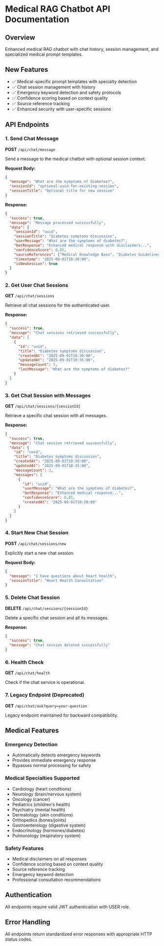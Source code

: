 # Medical RAG Chatbot API Documentation

## Overview
Enhanced medical RAG chatbot with chat history, session management, and specialized medical prompt templates.

## New Features
- ✅ Medical-specific prompt templates with specialty detection
- ✅ Chat session management with history
- ✅ Emergency keyword detection and safety protocols
- ✅ Confidence scoring based on context quality
- ✅ Source reference tracking
- ✅ Enhanced security with user-specific sessions

## API Endpoints

### 1. Send Chat Message
**POST** `/api/chat/message`

Send a message to the medical chatbot with optional session context.

**Request Body:**
```json
{
  "message": "What are the symptoms of diabetes?",
  "sessionId": "optional-uuid-for-existing-session",
  "sessionTitle": "Optional title for new session"
}
```

**Response:**
```json
{
  "success": true,
  "message": "Message processed successfully",
  "data": {
    "sessionId": "uuid",
    "sessionTitle": "Diabetes symptoms discussion",
    "userMessage": "What are the symptoms of diabetes?",
    "botResponse": "Enhanced medical response with disclaimers...",
    "confidenceScore": 0.85,
    "sourceReferences": ["Medical Knowledge Base", "Diabetes Guidelines"],
    "timestamp": "2025-09-01T10:30:00",
    "isNewSession": true
  }
}
```

### 2. Get User Chat Sessions
**GET** `/api/chat/sessions`

Retrieve all chat sessions for the authenticated user.

**Response:**
```json
{
  "success": true,
  "message": "Chat sessions retrieved successfully",
  "data": [
    {
      "id": "uuid",
      "title": "Diabetes symptoms discussion",
      "createdAt": "2025-09-01T10:30:00",
      "updatedAt": "2025-09-01T10:35:00",
      "messageCount": 5,
      "lastMessage": "What are the symptoms of diabetes?"
    }
  ]
}
```

### 3. Get Chat Session with Messages
**GET** `/api/chat/sessions/{sessionId}`

Retrieve a specific chat session with all messages.

**Response:**
```json
{
  "success": true,
  "message": "Chat session retrieved successfully",
  "data": {
    "id": "uuid",
    "title": "Diabetes symptoms discussion",
    "createdAt": "2025-09-01T10:30:00",
    "updatedAt": "2025-09-01T10:35:00",
    "messageCount": 2,
    "messages": [
      {
        "id": "uuid",
        "userMessage": "What are the symptoms of diabetes?",
        "botResponse": "Enhanced medical response...",
        "confidenceScore": 0.85,
        "createdAt": "2025-09-01T10:30:00"
      }
    ]
  }
}
```

### 4. Start New Chat Session
**POST** `/api/chat/sessions/new`

Explicitly start a new chat session.

**Request Body:**
```json
{
  "message": "I have questions about heart health",
  "sessionTitle": "Heart Health Consultation"
}
```

### 5. Delete Chat Session
**DELETE** `/api/chat/sessions/{sessionId}`

Delete a specific chat session and all its messages.

**Response:**
```json
{
  "success": true,
  "message": "Chat session deleted successfully"
}
```

### 6. Health Check
**GET** `/api/chat/health`

Check if the chat service is operational.

### 7. Legacy Endpoint (Deprecated)
**GET** `/api/chat/ask?query=your-question`

Legacy endpoint maintained for backward compatibility.

## Medical Features

### Emergency Detection
- Automatically detects emergency keywords
- Provides immediate emergency response
- Bypasses normal processing for safety

### Medical Specialties Supported
- Cardiology (heart conditions)
- Neurology (brain/nervous system)
- Oncology (cancer)
- Pediatrics (children's health)
- Psychiatry (mental health)
- Dermatology (skin conditions)
- Orthopedics (bones/joints)
- Gastroenterology (digestive system)
- Endocrinology (hormones/diabetes)
- Pulmonology (respiratory system)

### Safety Features
- Medical disclaimers on all responses
- Confidence scoring based on context quality
- Source reference tracking
- Emergency keyword detection
- Professional consultation recommendations

## Authentication
All endpoints require valid JWT authentication with USER role.

## Error Handling
All endpoints return standardized error responses with appropriate HTTP status codes.
